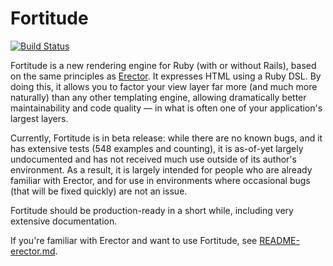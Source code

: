 # Fortitude

[![Build Status](https://travis-ci.org/ageweke/fortitude.svg?branch=master)](https://travis-ci.org/ageweke/fortitude)

Fortitude is a new rendering engine for Ruby (with or without Rails), based on the same principles as
[Erector](https://github.com/erector/erector). It expresses HTML using a Ruby DSL. By doing this, it allows you to
factor your view layer far more (and much more naturally) than any other templating engine, allowing dramatically
better maintainability and code quality &mdash; in what is often one of your application's largest layers.

Currently, Fortitude is in beta release: while there are no known bugs, and it has extensive tests (548 examples and
counting), it is as-of-yet largely undocumented and has not received much use outside of its author's environment.
As a result, it is largely intended for people who are already familiar with Erector, and for use in environments
where occasional bugs (that will be fixed quickly) are not an issue.

Fortitude should be production-ready in a short while, including very extensive documentation.

If you're familiar with Erector and want to use Fortitude, see [README-erector.md](README-erector.md).
